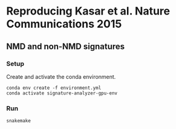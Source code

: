 # Reproducing Kasar et al. Nature Communications 2015
## NMD and non-NMD signatures

### Setup
Create and activate the conda environment.
```
conda env create -f environment.yml
conda activate signature-analyzer-gpu-env
```

### Run
```
snakemake
```